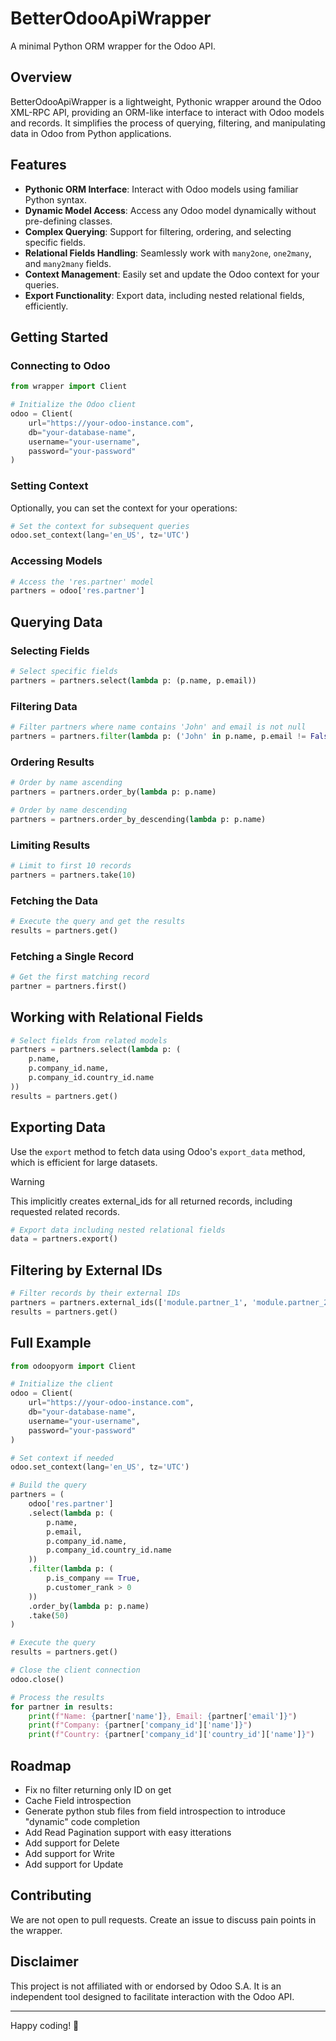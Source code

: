 # BetterOdooApiWrapper

A minimal Python ORM wrapper for the Odoo API.

## Overview

BetterOdooApiWrapper is a lightweight, Pythonic wrapper around the Odoo XML-RPC API, providing an ORM-like interface to interact with Odoo models and records. It simplifies the process of querying, filtering, and manipulating data in Odoo from Python applications.

## Features

- **Pythonic ORM Interface**: Interact with Odoo models using familiar Python syntax.
- **Dynamic Model Access**: Access any Odoo model dynamically without pre-defining classes.
- **Complex Querying**: Support for filtering, ordering, and selecting specific fields.
- **Relational Fields Handling**: Seamlessly work with `many2one`, `one2many`, and `many2many` fields.
- **Context Management**: Easily set and update the Odoo context for your queries.
- **Export Functionality**: Export data, including nested relational fields, efficiently.

## Getting Started

### Connecting to Odoo

```python
from wrapper import Client

# Initialize the Odoo client
odoo = Client(
    url="https://your-odoo-instance.com",
    db="your-database-name",
    username="your-username",
    password="your-password"
)
```

### Setting Context

Optionally, you can set the context for your operations:

```python
# Set the context for subsequent queries
odoo.set_context(lang='en_US', tz='UTC')
```

### Accessing Models

```python
# Access the 'res.partner' model
partners = odoo['res.partner']
```

## Querying Data

### Selecting Fields

```python
# Select specific fields
partners = partners.select(lambda p: (p.name, p.email))
```

### Filtering Data

```python
# Filter partners where name contains 'John' and email is not null
partners = partners.filter(lambda p: ('John' in p.name, p.email != False))
```

### Ordering Results

```python
# Order by name ascending
partners = partners.order_by(lambda p: p.name)

# Order by name descending
partners = partners.order_by_descending(lambda p: p.name)
```

### Limiting Results

```python
# Limit to first 10 records
partners = partners.take(10)
```

### Fetching the Data

```python
# Execute the query and get the results
results = partners.get()
```

### Fetching a Single Record

```python
# Get the first matching record
partner = partners.first()
```

## Working with Relational Fields

```python
# Select fields from related models
partners = partners.select(lambda p: (
    p.name,
    p.company_id.name,
    p.company_id.country_id.name
))
results = partners.get()
```

## Exporting Data

Use the `export` method to fetch data using Odoo's `export_data` method, which is efficient for large datasets.
> [!WARNING] 
> This implicitly creates external_ids for all returned records, including requested related records.

```python
# Export data including nested relational fields
data = partners.export()
```

## Filtering by External IDs

```python
# Filter records by their external IDs
partners = partners.external_ids(['module.partner_1', 'module.partner_2'])
results = partners.get()
```

## Full Example

```python
from odoopyorm import Client

# Initialize the client
odoo = Client(
    url="https://your-odoo-instance.com",
    db="your-database-name",
    username="your-username",
    password="your-password"
)

# Set context if needed
odoo.set_context(lang='en_US', tz='UTC')

# Build the query
partners = (
    odoo['res.partner']
    .select(lambda p: (
        p.name,
        p.email,
        p.company_id.name,
        p.company_id.country_id.name
    ))
    .filter(lambda p: (
        p.is_company == True,
        p.customer_rank > 0
    ))
    .order_by(lambda p: p.name)
    .take(50)
)

# Execute the query
results = partners.get()

# Close the client connection
odoo.close()

# Process the results
for partner in results:
    print(f"Name: {partner['name']}, Email: {partner['email']}")
    print(f"Company: {partner['company_id']['name']}")
    print(f"Country: {partner['company_id']['country_id']['name']}")
```


## Roadmap
- Fix no filter returning only ID on get
- Cache Field introspection
- Generate python stub files from field introspection to introduce "dynamic" code completion
- Add Read Pagination support with easy itterations
- Add support for Delete
- Add support for Write
- Add support for Update


## Contributing

We are not open to pull requests. Create an issue to discuss pain points in the wrapper.

## Disclaimer

This project is not affiliated with or endorsed by Odoo S.A. It is an independent tool designed to facilitate interaction with the Odoo API.


---

Happy coding! 🚀
